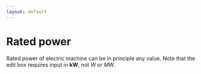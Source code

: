 ```yaml
---
layout: default
---
```


# Rated power

Rated power of electric machine can be in principle any value. Note that the edit box requires input in **kW**, not *W* or *MW*.
